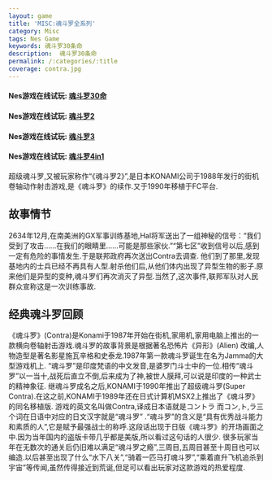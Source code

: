 ```yaml
---
layout: game
title: 'MISC:魂斗罗全系列'
category: Misc
tags: Nes Game
keywords: 魂斗罗30条命
description:  魂斗罗30条命
permalink: /:categories/:title
coverage: contra.jpg
---
```


<h4> Nes游戏在线试玩: <a href="/play?g=%E9%AD%82%E6%96%97%E7%BD%97.nes&n=%E9%AD%82%E6%96%97%E7%BD%97.nes" target="_blank">魂斗罗30命</a></h4>
<h4> Nes游戏在线试玩: <a href="/play?g=%E9%AD%82%E6%96%97%E7%BD%97_2.nes&n=%E9%AD%82%E6%96%97%E7%BD%97_2.nes" target="_blank">魂斗罗2</a></h4>
<h4> Nes游戏在线试玩: <a href="/play?g=%E9%AD%82%E6%96%97%E7%BD%97_3.nes&n=%E9%AD%82%E6%96%97%E7%BD%97_3.nes" target="_blank">魂斗罗3</a></h4>
<h4> Nes游戏在线试玩: <a href="/play?g=%E9%AD%82%E6%96%97%E7%BD%97_4in1.nes&n=%E9%AD%82%E6%96%97%E7%BD%97_4in1.nes" target="_blank">魂斗罗4in1</a></h4>


超级魂斗罗,又被玩家称作“《魂斗罗2》”,是日本KONAMI公司于1988年发行的街机卷轴动作射击游戏,是《魂斗罗》的续作.又于1990年移植于FC平台.

## 故事情节

2634年12月,在南美洲的GX军事训练基地,Hal将军送出了一组神秘的信号：“我们受到了攻击……在我们的眼睛里……可能是那些家伙.”“第七区”收到信号以后,感到一定有危险的事情发生.于是联邦政府再次送出Contra去调查.
他们到了那里,发现基地内的士兵已经不再具有人型.射杀他们后,从他们体内出现了异型生物的影子.原来他们是异型的变种,魂斗罗们再次消灭了异型.当然了,这次事件,联邦军队对人民群众宣称这是一次训练事故.

## 经典魂斗罗回顾

《魂斗罗》(Contra)是Konami于1987年开始在街机,家用机,家用电脑上推出的一款横向卷轴射击游戏.魂斗罗的故事背景是根据著名恐怖片《异形》(Alien)
改编,人物造型是著名影星施瓦辛格和史泰龙.1987年第一款魂斗罗诞生在名为Jamma的大型游戏机上. “魂斗罗”是印度梵语的中文发音,是婆罗门斗士中的一位.相传“魂斗罗”以一当十,战死后直立不倒,后来成为了神,被世人膜拜,可以说是印度的一种武士的精神象征.
继魂斗罗成名之后,KONAMI于1990年推出了超级魂斗罗(Super Contra).在这之前,KONAMI于1989年还在日式计算机MSX2上推出了《魂斗罗》的同名移植版. 游戏的英文名叫做Contra,译成日本语就是コントラ
而コン,ト,ラ三个词在日语中对应的日文汉字就是“魂斗罗” .“魂斗罗”的含义是“具有优秀战斗能力和素质的人”,它是赋予最强战士的称呼.这段话出现于日版《魂斗罗》的开场画面之中.因为当年国内的盗版卡带几乎都是美版,所以看过这句话的人很少.
很多玩家当年在无数次的通关后仍旧难以满足“魂斗罗之瘾”,三周目,五周目甚至十周目也可以编造.以后甚至出现了什么“水下八关”,“骑着一匹马打魂斗罗”,“乘着直升飞机追杀到宇宙”等传闻,虽然传得接近到荒诞,但足可以看出玩家对这款游戏的热爱程度.